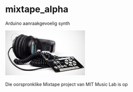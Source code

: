 # mixtape_alpha
Arduino aanraakgevoelig synth

<img src="https://github.com/pappavis/mixtape_alpha/blob/master/plaatjes/mixtape-alpha-cover_jpg_project-tile-pad.jpg?raw=true" width="50%" height="50%">
<br/>
<br/>
Die oorspronklike Mixtape project van MIT Music Lab is op <a href="http://wiki.openmusiclabs.com/wiki/MixtapeAlpha" target="_blank">
<br/>
  

